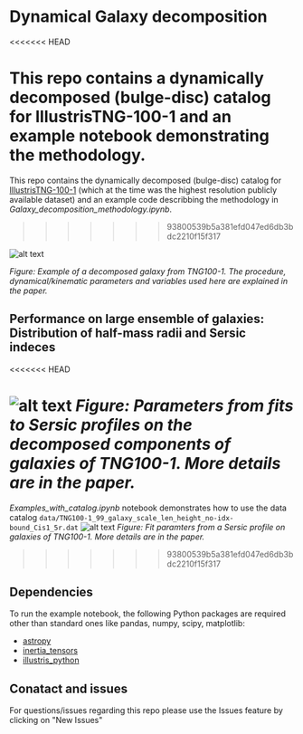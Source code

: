 # Dynamical Galaxy decomposition
<<<<<<< HEAD

This repo contains a dynamically decomposed (bulge-disc) catalog for IllustrisTNG-100-1 and an example notebook demonstrating the methodology.  
=======
This repo contains the dynamically decomposed (bulge-disc) catalog for  [IllustrisTNG-100-1](https://www.tng-project.org/) (which at the time was the highest resolution publicly available dataset) and an example code describbing the methodology in *Galaxy_decomposition_methodology.ipynb*.  
>>>>>>> 93800539b5a381efd047ed6db3bdc2210f15f317


![alt text](https://github.com/McWilliamsCenter/gal_decomp_paper/blob/main/figs/mc_image.png?raw=true)

*Figure: Example of a decomposed galaxy from TNG100-1. The procedure, dynamical/kinematic parameters and variables used here are explained in the paper.*

## Performance on large ensemble of galaxies: Distribution of half-mass radii and Sersic indeces
<<<<<<< HEAD

![alt text](https://github.com/McWilliamsCenter/gal_decomp_paper/blob/main/sersic.png?raw=true)
*Figure: Parameters from fits to Sersic profiles on the decomposed components of galaxies of TNG100-1. More details are in the paper.*
=======
*Examples_with_catalog.ipynb* notebook demonstrates how to use the data catalog `data/TNG100-1_99_galaxy_scale_len_height_no-idx-bound_Cis1_5r.dat`
![alt text](https://github.com/McWilliamsCenter/gal_decomp_paper/blob/main/figs/sersic.png?raw=true)
*Figure: Fit paramters from a Sersic profile on galaxies of TNG100-1. More details are in the paper.*

>>>>>>> 93800539b5a381efd047ed6db3bdc2210f15f317

## Dependencies

To run the example notebook, the following Python packages are required other than standard ones like pandas, numpy, scipy, matplotlib:

* [astropy](http://www.astropy.org)
* [inertia_tensors](https://github.com/duncandc/inertia_tensors/edit/master/README.md)
* [illustris_python](https://bitbucket.org/illustris/illustris_python)


## Conatact and issues
For questions/issues regarding this repo please use the Issues feature by clicking on "New Issues"
